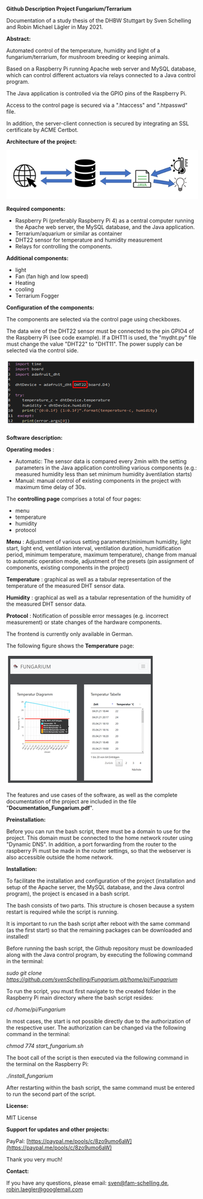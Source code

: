**Github Description Project Fungarium/Terrarium**

Documentation of a study thesis of the DHBW Stuttgart by Sven Schelling and Robin Michael Lägler in May 2021.

**Abstract:**

Automated control of the temperature, humidity and light of a fungarium/terrarium, for mushroom breeding or keeping animals.

Based on a Raspberry Pi running Apache web server and MySQL database, which can control different actuators via relays connected to a Java control program.

The Java application is controlled via the GPIO pins of the Raspberry Pi.

Access to the control page is secured via a &quot;.htaccess&quot; and &quot;.htpasswd&quot; file.

In addition, the server-client connection is secured by integrating an SSL certificate by ACME Certbot.

**Architecture of the project:**

![image info](pictures/Architecture.PNG)

**Required components:**

- Raspberry Pi (preferably Raspberry Pi 4) as a central computer running the Apache web server, the MySQL database, and the Java application.
- Terrarium/aquarium or similar as container
- DHT22 sensor for temperature and humidity measurement
- Relays for controlling the components.

**Additional components:**

- light
- Fan (fan high and low speed)
- Heating
- cooling
- Terrarium Fogger

**Configuration of the components:**

The components are selected via the control page using checkboxes.

The data wire of the DHT22 sensor must be connected to the pin GPIO4 of the Raspberry Pi (see code example). If a DHT11 is used, the &quot;mydht.py&quot; file must change the value &quot;DHT22&quot; to &quot;DHT11&quot;. The power supply can be selected via the control side.

![image info](pictures/DHT.PNG)

**Software description:**

**Operating modes** :

- Automatic: The sensor data is compared every 2min with the setting parameters in the Java application controlling various components (e.g.: measured humidity less than set minimum humidity àventilation starts)
- Manual: manual control of existing components in the project with maximum time delay of 30s.

The **controlling page** comprises a total of four pages:

- menu
- temperature
- humidity
- protocol

**Menu** : Adjustment of various setting parameters(minimum humidity, light start, light end, ventilation interval, ventilation duration, humidification period, minimum temperature, maximum temperature), change from manual to automatic operation mode, adjustment of the presets (pin assignment of components, existing components in the project)

**Temperature** : graphical as well as a tabular representation of the temperature of the measured DHT sensor data.

**Humidity** : graphical as well as a tabular representation of the humidity of the measured DHT sensor data.

**Protocol** : Notification of possible error messages (e.g. incorrect measurement) or state changes of the hardware components.

The frontend is currently only available in German.

The following figure shows the **Temperature** page:


![image info](pictures/Temperature.PNG)

The features and use cases of the software, as well as the complete documentation of the project are included in the file &quot;**Documentation\_Fungarium.pdf**&quot;.

**Preinstallation:**

Before you can run the bash script, there must be a domain to use for the project. This domain must be connected to the home network router using &quot;Dynamic DNS&quot;. In addition, a port forwarding from the router to the raspberry Pi must be made in the router settings, so that the webserver is also accessible outside the home network.

**Installation:**

To facilitate the installation and configuration of the project (installation and setup of the Apache server, the MySQL database, and the Java control program), the project is encased in a bash script.

The bash consists of two parts. This structure is chosen because a system restart is required while the script is running.

It is important to run the bash script after reboot with the same command (as the first start) so that the remaining packages can be downloaded and installed!

Before running the bash script, the Github repository must be downloaded along with the Java control program, by executing the following command in the terminal:

_sudo git clone https://github.com/svenSchelling/Fungarium.git/home/pi/Fungarium_

To run the script, you must first navigate to the created folder in the Raspberry Pi main directory where the bash script resides:

_cd /home/pi/Fungarium_

In most cases, the start is not possible directly due to the authorization of the respective user. The authorization can be changed via the following command in the terminal:

_chmod 774 start\_fungarium.sh_

The boot call of the script is then executed via the following command in the terminal on the Raspberry Pi:

_./install\_fungarium_

After restarting within the bash script, the same command must be entered to run the second part of the script.

**License:**

MIT License

**Support for updates and other projects:**

PayPal: [https://paypal.me/pools/c/8zo9umo6aW](https://paypal.me/pools/c/8zo9umo6aW)

Thank you very much!

**Contact:**

If you have any questions, please email: [sven@fam-schelling.de](mailto:sven@fam-schelling.de), [robin.laegler@googlemail.com](mailto:robin.laegler@googlemail.com)
